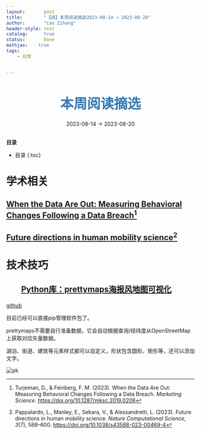```yaml
---
layout:       post
title:        "【阅】本周阅读摘选2023-08-14 → 2023-08-20"
author:       "Cao Zihang"
header-style: text
catalog:      true
status:		  Done
mathjax: 	true
tags:
    - 日常


---
```


<center style="margin-bottom: 20px; margin-top: 50px"><font color="#3879B1" style="line-height: 1.4;font-weight: 700;font-size: 36px;box-sizing: border-box; ">本周阅读摘选</font></center>

<center style=" margin-bottom: 30px;">2023-08-14 → 2023-08-20</center>

<font style="font-weight: bold;">目录</font>

* 目录
{:toc}

# 学术相关

## [When the Data Are Out: Measuring Behavioral Changes Following a Data Breach](https://pubsonline.informs.org/doi/abs/10.1287/mksc.2019.0208?af=R)[^1]



## [Future directions in human mobility science](https://www.nature.com/articles/s43588-023-00469-4)[^2]



# 技术技巧

## <dir class='hub visualization'>[Python库：prettymaps海报风地图可视化](https://mp.weixin.qq.com/s/TjbBgpuA8DEjxzwWOBJs1g)</dir>

[github](https://github.com/marceloprates/prettymaps)

目前已经可以直接pip管理软件包了。

prettymaps不需要自行准备数据，它会自动根据查询/经纬度从OpenStreetMap上获取对应矢量数据。

湖泊、街道、建筑等元素样式都可以自定义，形状包含圆形、矩形等，还可以添加文字。

![pk](https://img.czhread.asia/img/202309100022064.png)

[^1]: Turjeman, D., & Feinberg, F. M. (2023). When the Data Are Out: Measuring Behavioral Changes Following a Data Breach. *Marketing Science*. <https://doi.org/10.1287/mksc.2019.0208>
[^2]: Pappalardo, L., Manley, E., Sekara, V., & Alessandretti, L. (2023). Future directions in human mobility science. *Nature Computational Science*, *3*(7), 588–600. <https://doi.org/10.1038/s43588-023-00469-4>
